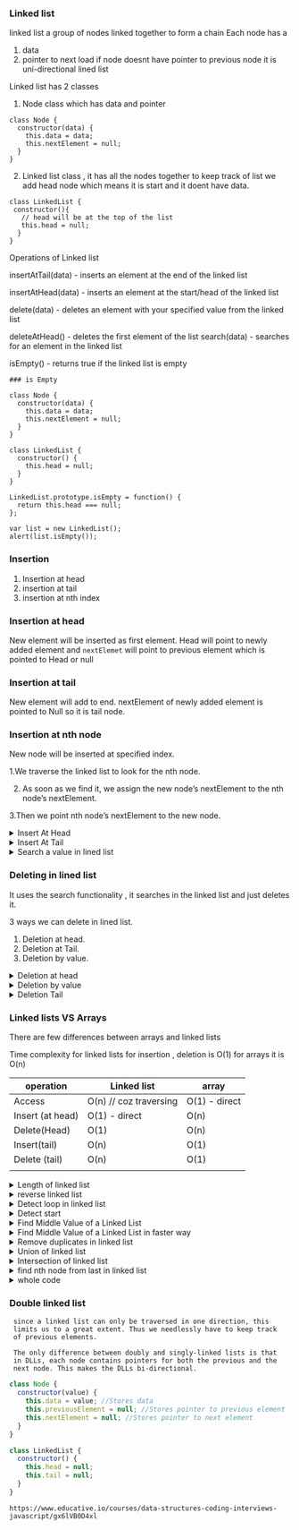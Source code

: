 ### Linked list

linked list a group of nodes linked together to form a chain
Each node has a

1. data
2. pointer to next load
   if node doesnt have pointer to previous node it is
   uni-directional lined list

Linked list has 2 classes

1. Node class which has data and pointer

```
class Node {
  constructor(data) {
    this.data = data;
    this.nextElement = null;
  }
}
```

2. Linked list class , it has all the nodes together
   to keep track of list we add head node which means
   it is start and it doent have data.

```
class LinkedList {
 constructor(){
   // head will be at the top of the list
   this.head = null;
  }
}
```

Operations of Linked list

insertAtTail(data) - inserts an element at the end of the linked list

insertAtHead(data) - inserts an element at the start/head of the linked list

delete(data) - deletes an element with your specified value from the linked list

deleteAtHead() - deletes the first element of the list
search(data) - searches for an element in the linked list

isEmpty() - returns true if the linked list is empty

```
### is Empty

class Node {
  constructor(data) {
    this.data = data;
    this.nextElement = null;
  }
}

class LinkedList {
  constructor() {
    this.head = null;
  }
}

LinkedList.prototype.isEmpty = function() {
  return this.head === null;
};

var list = new LinkedList();
alert(list.isEmpty());

```

### Insertion

1. Insertion at head
2. insertion at tail
3. insertion at nth index

### Insertion at head

New element will be inserted as first element.
Head will point to newly added element and `nextElemet`
will point to previous element which is pointed to
Head or null

### Insertion at tail

New element will add to end.
nextElement of newly added element is pointed to Null
so it is tail node.

### Insertion at nth node

New node will be inserted at specified index.

1.We traverse the linked list to look for the nth node.

2. As soon as we find it, we assign the new node’s
   nextElement to the nth node’s nextElement.

3.Then we point nth node’s nextElement to the new node.

<details><summary>Insert At Head</summary>
<p>

```javascript
class Node {
  constructor(data) {
    this.data = data;
    this.nextElement = null;
  }
}
class LinkedList {
  constructor() {
    this.head = null;
  }
  isEmpty() {
    return this.head === null;
  }
  insertAtHead(newData) {
    const tempNode = new Node(newData);
    tempNode.nextElement = this.head;
    this.head = tempNode;
    return this;
  }
  printList() {
    console.log(this.head);
  }
}

const list = new LinkedList();
for (var i = 0; i < 9; i++) {
  list.insertAtHead(i);
}
list.printList();
```

```
insertAtHead(newData) {
  // create new node with new data
    const tempNode = new Node(newData);
 // attach nextelement property to current head
    tempNode.nextElement = this.head;
 // attach newly created head to temp node
    this.head = tempNode;
    return this;
  }
  </p>
```


```
Time complexity
At every instance, we point the head Node to a new
Node. Therefore, the time complexity for insertion at
head is O(1).
```
</details>

<details><summary>Insert At Tail</summary>
<p>

```
Reference :
https://www.youtube.com/watch?v=IILYDOd_KGs
```

```javascript
LinkedList.prototype.insertAtTail = function(newData) {
  //Creating a new Node with data as newData
  let node = new Node(newData);

  //check for case when list is empty
  if (this.isEmpty()) {
    //Needs to Insert the new node at Head
    this.head = node;
    return this;
  }

  //Start from head
  let currentNode = this.head;

  //Iterate to the last element
  while (currentNode.nextElement != null) { // chec if last element has next element
    currentNode = currentNode.nextElement;
  }

  //Make new node the nextElement of last node of list
  currentNode.nextElement = node;
  return this;
};
```

```
Time complexity
O(n)
```

</p>

</details>

<details><summary>Search a value in lined list</summary>
<p>

```
Only way is to loop like arrays
```

```javascript
search(value) {
    let currentNode = this.head;
    while (currentNode !== null) {
      if (currentNode.data === value) {
        return true; // found
      }
      currentNode = currentNode.nextElement;
    }
    return false;
  }
```

```
Time complexity
O(n)
```

</p>

</details>

### Deleting in lined list

It uses the search functionality , it searches in the
linked list and just deletes it.

3 ways we can delete in lined list.

1. Deletion at head.
2. Deletion at Tail.
3. Deletion by value.

<details><summary>Deletion at head</summary>
<p>

```
It is just simple, link head to first element so zeroth
element will be removed :)
```

```javascript
deleteAtHead() {
    if (this.isEmpty()) {
      return this;
    }
    let currentNode = this.head;
    this.head = currentNode.nextElement;
    return this;
  }
```

```
Time complexity
O(1)
```

</p>
</details>

<details><summary>Deletion by value</summary>
<p>

```
loop to list .
while you are at current index , compare value with
nextElement data , if same then link currentItem next
element to currentNode.nextElement.nextElement.
```

```javascript
deleteVal(value) {
    if (this.isEmpty()) {
      return;
    }
    let currentNode = this.head;
    if (currentNode.data === value) {
      this.head = currentNode.nextElement;
      return true;
    }
    while (currentNode.nextElement !== null) {
      if (currentNode.nextElement.data === value) {
        currentNode.nextElement = currentNode.nextElement.nextElement;
        return true;
      }
      currentNode = currentNode.nextElement;
    }
    return this;
  }
```

```
Time complexity
O(1)
```

</p>

</details>

<details><summary>Deletion Tail</summary>
<p>

```
We just need to reach the second last node and update its
nextElement.
```

```javascript
deleteAtTail() {
    if (this.isEmpty()) {
      return this;
    }
    let firstNode = this.head;
    if (firstNode.nextElement == null) {
      this.deleteAtHead();
      return this;
    }
    //otherwise traverse to reach second last node
    while (firstNode.nextElement.nextElement != null) {
      firstNode = firstNode.nextElement;
    }
    //since you have reached second last node, just update its nextElement pointer to point at null, skipping the last node
    firstNode.nextElement = null;
    return this;
  }
```

```
Time complexity
O(n)
```

</p>

</details>

### Linked lists VS Arrays

There are few differences between arrays and linked lists

Time complexity for linked lists for insertion , deletion is
O(1) for arrays it is O(n)

| operation        | Linked list            | array         |
| ---------------- | ---------------------- | ------------- |
| Access           | O(n) // coz traversing | O(1) - direct |
| Insert (at head) | O(1) - direct          | O(n)          |
| Delete(Head)     | O(1)                   | O(n)          |
| Insert(tail)     | O(n)                   | O(1)          |
| Delete (tail)    | O(n)                   | O(1)          |
|                  |                        |               |

<details><summary>Length of linked list</summary>
<p>

```javascript
length() {
    let currentNode = this.head;
    var size = 0;
    while (currentNode !== null) {
      size++;
      currentNode = currentNode.nextElement;
    }
    //alert(size);
    return size;
  }
```

```
Time complexity
O(n)
```

</p>

</details>

<details><summary>reverse linked list</summary>
<p>

```
It is simple , we just store ref to previous node and next.
in linked list next element points to next element so here
we will make next element point to previous element so it will be
reversed for first element previous node will be null.
and in last change head to first element.
```

```javascript
reverse() {
    let prevNode = null;
    let currentNode = this.head;
    let nextNode = null;

    while (currentNode != null) {
      nextNode = currentNode.nextElement;
      currentNode.nextElement = prevNode;
      prevNode = currentNode;
      currentNode = nextNode;
    }
    this.head = prevNode;
    console.log(this.head);
  }
```

```
Time complexity
O(n)
```

</p>

</details>

<details><summary>Detect loop in linked list</summary>
<p>

```
Reference : https://www.youtube.com/watch?v=zbozWoMgKW0
```

```
Floyd’s Cycle-Finding Algorithm

head->1->5->7->3 // doent contain a loop
head->1->5->7>-3->5 // its a loop as 1 is point to 5 and 3 pointing to 5;
basically doesnot end with null
```

```javascript
detectLoop() {
    let onestep = this.head;
    let twostep = this.head;
    while (
      onestep !== null &&
      twostep !== null &&
      twostep.nextElement !== null
    ) {
      onestep = onestep.nextElement;
      twostep = twostep.nextElement.nextElement;
      if (onestep === twostep) {
        console.log("loop");
        return true;
      }
    }
    return false;
  }
```

```javascript
// Adding loop
let list = new LinkedList();

list.insertAtHead(21);
list.insertAtHead(14);
list.insertAtHead(7);

let head = list.getHead();
let node = list.getHead();

// Adding a loop
for (var i = 0; i < 4; i++) {
  if (node.nextElement == null) {
    node.nextElement = head.nextElement;
    break;
  }
  node = node.nextElement;
}
```

```
Explanation
Take 2 pointers
while loop -> if any one is null hen there is no loop
incerement one pointer by one step and other by 2 steps.
if both meet then there is loop
```

```
Time complexity
O(n)
```

</p>

</details>

<details><summary>Detect start</summary>
<p>

```javascript
```

```

```

</p>

</details>

<details><summary>Find Middle Value of a Linked List</summary>
<p>

```javascript
findMid() {
    let midNode = null;
    let length = 0;
    let tempNode = list.getHead();
    while (tempNode != null) {
      tempNode = tempNode.nextElement;
      length++;
    }
    let middle = Math.ceil(length / 2);
    midNode = list.getHead();
    for (var i = 1; i < middle; i++) {
      midNode = midNode.nextElement;
    }
    console.log("middle");
    console.log(midNode);
    return midNode;
  }
```

```
Time complexity
O(n)
```

</p>

</details>

<details><summary>Find Middle Value of a Linked List 
in faster way
</summary>
<p>

```
Reference : https://www.youtube.com/watch?v=Uk-PkL5WMMY
```

```
In the same iteration we will maintain 2 pointers , 1st pointer will
increment by 1 and 2nd pointer will increment by 2 steps if at any
point if anyone is null then 1st pointer is midddle value.
```

```javascript
findMidFast() {
    let midNode = null;
    //Write your code here
    if (list.isEmpty()) {
      return null;
    }
    let slowerNode = list.getHead();
    let fasterNode = list.getHead();
    if (slowerNode.nextElement == null) {
      return slowerNode;
    }
    while (slowerNode.nextElement != null && fasterNode.nextElement != null) {
      slowerNode = slowerNode.nextElement;
      fasterNode = fasterNode.nextElement.nextElement;
    }
    console.log(slowerNode);
    return slowerNode;
  }
```

```
Time complexity
O(n)
```

</p>

</details>

<details><summary>Remove duplicates in linked list
</summary>
<p>

```javascript
removeDuplicates() {
    if (this.isEmpty()) {
      return null;
    }
    // if list has only 1 item
    if (this.head.nextElement === null) {
      return this.head;
    }
    let outernode = this.head;
    let innernode = this.head;
    while (outernode !== null) {
      while (innernode !== null) {
        // check for duplicate and if found
        if (
          innernode.nextElement !== null &&
          outernode.data === innernode.nextElement.data
        ) {
          // remove duplicate
          innernode.nextElement = innernode.nextElement.nextElement;
        } else {
          innernode = innernode.nextElement;
        }
      }
      outernode = outernode.nextElement;
    }
    console.log("duplicates");
    return this;
  }
```

```
Time complexity
O(n power 2)
```

</p>

</details>

<details><summary>Union of linked list
</summary>
<p>

```javascript
function union(list1, list2) {
  if (list1.isEmpty()) {
    return list2;
  } else if (list2.isEmpty()) {
    return list1;
  }

  let start = list1.getHead();

  //Traverse the first list till the tail
  while (start.nextElement != null) {
    start = start.nextElement;
  }

  //Link last element of first list to the first element of second list
  start.nextElement = list2.getHead();
  list1.removeDuplicates();
  console.log("union");
  console.log(list1);
  return list1;
}
```

```
If we did not have the care of duplicates, the runtime complexity of
this algorithm would be O(m) where m is the size of the first list.
 However, because of duplicates, we need to traverse the whole union
  list. This increases the time complexity to O(m+n)power 2
​
​​  where m is the size of the first list and n is the size of the second list.
```

</p>

</details>

<details><summary>Intersection of linked list
</summary>
<p>

```javascript
```

</p>

</details>

<details><summary>find nth node from last in linked list
</summary>
<p>

```
1. Calculate the length of the linked list
2. Find the position of the node using length - n + 1 (We start from the last node since we can’t start from null)
3. Check if n is within the length
4. Iterate over to the node and return it
```

```javascript
function findNth(list, n) {
  let nthNode = null;
  let length = 0;
  let tempNode = list.getHead();
  while (tempNode != null) {
    tempNode = tempNode.nextElement;
    length++;
  }
  let nthPos = length - n;
  if (nthPos < 0 || nthPos > length) {
    return null;
  }
  nthNode = list.getHead();
  for (var i = 0; i < nthPos; i++) {
    nthNode = nthNode.nextElement;
  }
  return nthNode;
}
```

```
It performs two iterations, so the complexity is O(n).
```

</p>

</details>

<details><summary>whole code
</summary>
<p>

```javascript
class Node {
  constructor(data) {
    this.data = data;
    this.nextElement = null;
  }
}
class LinkedList {
  constructor() {
    this.head = null;
  }
  isEmpty() {
    return this.head === null;
  }
  getHead() {
    return this.head;
  }
  insertAtHead(newData) {
    const tempNode = new Node(newData);
    tempNode.nextElement = this.head;
    this.head = tempNode;
    return this;
  }
  insertAtTail(newData) {
    const node = new Node(newData);
    if (this.isEmpty) {
      this.head = node;
      return this;
    }
    let tempCurrentNode = this.head;
    while (tempCurrentNode.nextElement !== null) {
      tempCurrentNode = tempCurrentNode.nextElement;
    }
    tempCurrentNode.nextElement = node;
    return this;
  }
  search(value) {
    let currentNode = this.head;
    while (currentNode !== null) {
      if (currentNode.data === value) {
        return true; // found
      }
      currentNode = currentNode.nextElement;
    }
    return false;
  }
  deleteAtHead() {
    if (this.isEmpty()) {
      return this;
    }
    let currentNode = this.head;
    this.head = currentNode.nextElement;
    return this;
  }
  deleteVal(value) {
    if (this.isEmpty()) {
      return;
    }
    let currentNode = this.head;
    if (currentNode.data === value) {
      this.head = currentNode.nextElement;
      return true;
    }
    while (currentNode.nextElement !== null) {
      if (currentNode.nextElement.data === value) {
        currentNode.nextElement = currentNode.nextElement.nextElement;
        return true;
      }
      currentNode = currentNode.nextElement;
    }
    return this;
  }
  deleteAtTail() {
    if (this.isEmpty()) {
      return this;
    }
    let firstNode = this.head;
    if (firstNode.nextElement == null) {
      this.deleteAtHead();
      return this;
    }
    //otherwise traverse to reach second last node
    while (firstNode.nextElement.nextElement != null) {
      firstNode = firstNode.nextElement;
    }
    //since you have reached second last node, just update its nextElement pointer to point at null, skipping the last node
    firstNode.nextElement = null;
    return this;
  }
  length() {
    let currentNode = this.head;
    var size = 0;
    while (currentNode !== null) {
      size++;
      currentNode = currentNode.nextElement;
    }
    //alert(size);
    return size;
  }
  reverse() {
    let prevNode = null;
    let currentNode = this.head;
    let nextNode = null;

    while (currentNode != null) {
      nextNode = currentNode.nextElement;
      currentNode.nextElement = prevNode;
      prevNode = currentNode;
      currentNode = nextNode;
    }
    this.head = prevNode;
    console.log(this.head);
  }
  detectLoop() {
    let onestep = this.head;
    let twostep = this.head;
    while (
      onestep !== null &&
      twostep !== null &&
      twostep.nextElement !== null
    ) {
      onestep = onestep.nextElement;
      twostep = twostep.nextElement.nextElement;
      if (onestep === twostep) {
        console.log("loop");
        return true;
      }
    }
    return false;
  }
  findMid() {
    let midNode = null;
    let length = 0;
    let tempNode = list.getHead();
    while (tempNode != null) {
      tempNode = tempNode.nextElement;
      length++;
    }
    let middle = Math.ceil(length / 2);
    midNode = list.getHead();
    for (var i = 1; i < middle; i++) {
      midNode = midNode.nextElement;
    }
    console.log("middle");
    console.log(midNode);
    return midNode;
  }
  findMidFast() {
    let midNode = null;
    //Write your code here
    if (list.isEmpty()) {
      return null;
    }
    let slowerNode = list.getHead();
    let fasterNode = list.getHead();
    if (slowerNode.nextElement == null) {
      return slowerNode;
    }
    while (slowerNode.nextElement != null && fasterNode.nextElement != null) {
      slowerNode = slowerNode.nextElement;
      fasterNode = fasterNode.nextElement.nextElement;
    }
    console.log(slowerNode);
    return slowerNode;
  }
  removeDuplicates() {
    if (this.isEmpty()) {
      return null;
    }
    // if list has only 1 item
    if (this.head.nextElement === null) {
      return this.head;
    }
    let outernode = this.head;
    let innernode = this.head;
    while (outernode !== null) {
      while (innernode !== null) {
        // check for duplicate and if found
        if (
          innernode.nextElement !== null &&
          outernode.data === innernode.nextElement.data
        ) {
          // remove duplicate
          innernode.nextElement = innernode.nextElement.nextElement;
        } else {
          innernode = innernode.nextElement;
        }
      }
      outernode = outernode.nextElement;
    }
    console.log("duplicates");
    return this;
  }
  printList() {
    console.log(this.head);
  }
}

let list = new LinkedList();
for (var i = 0; i < 5; i++) {
  list.insertAtHead(i);
}
list.insertAtHead(2);
/** let list = new LinkedList();

list.insertAtHead(21);
list.insertAtHead(14);
list.insertAtHead(7);

let head = list.getHead();
let node = list.getHead();

// Adding a loop
for (var i = 0; i < 4; i++) {
  if (node.nextElement == null) {
    node.nextElement = head.nextElement;
    break;
  }
  node = node.nextElement;
}
*/
list.printList();
//list.deleteVal(3);
//list.deleteAtTail();
//list.printList();
//list.search(4);
//list.length();
//list.reverse();
//list.detectLoop();
//list.findMid();
//list.findMidFast();
list.removeDuplicates();
function union(list1, list2) {
  if (list1.isEmpty()) {
    return list2;
  } else if (list2.isEmpty()) {
    return list1;
  }

  let start = list1.getHead();

  //Traverse the first list till the tail
  while (start.nextElement != null) {
    start = start.nextElement;
  }

  //Link last element of first list to the first element of second list
  start.nextElement = list2.getHead();
  list1.removeDuplicates();
  console.log("union");
  console.log(list1);
  return list1;
}
function findNth(list, n) {
  let nthNode = null;
  let length = 0;
  let tempNode = list.getHead();
  while (tempNode != null) {
    tempNode = tempNode.nextElement;
    length++;
  }
  let nthPos = length - n;
  if (nthPos < 0 || nthPos > length) {
    return null;
  }
  nthNode = list.getHead();
  for (var i = 0; i < nthPos; i++) {
    nthNode = nthNode.nextElement;
  }
  return nthNode;
}
let l1 = new LinkedList();
l1.insertAtHead(54);
l1.insertAtHead(89);
l1.insertAtHead(11);
l1.insertAtHead(40);
l1.insertAtHead(23);

for (var i = 1; i < 5; i++) {
  console.log(findNth(l1, i).data);
}
console.log(findNth(l1, 100));

let ulist1 = new LinkedList();
let ulist2 = new LinkedList();
ulist1.insertAtHead(8);
ulist1.insertAtHead(22);
ulist1.insertAtHead(15);
ulist1.insertAtHead(22);
ulist1.printList();

ulist2.insertAtHead(21);
ulist2.insertAtHead(14);
ulist2.insertAtHead(21);
ulist2.insertAtHead(8);
ulist2.insertAtHead(7);
ulist2.printList();

union(ulist1, ulist2);
```

</p>

</details>

### Double linked list

```
 since a linked list can only be traversed in one direction, this
 limits us to a great extent. Thus we needlessly have to keep track
 of previous elements.

 The only difference between doubly and singly-linked lists is that
 in DLLs, each node contains pointers for both the previous and the
 next node. This makes the DLLs bi-directional.
```

```javascript
class Node {
  constructor(value) {
    this.data = value; //Stores data
    this.previousElement = null; //Stores pointer to previous element
    this.nextElement = null; //Stores pointer to next element
  }
}
```

```javascript
class LinkedList {
  constructor() {
    this.head = null;
    this.tail = null;
  }
}
```

```
https://www.educative.io/courses/data-structures-coding-interviews-javascript/gx6lVB0D4xl
```
